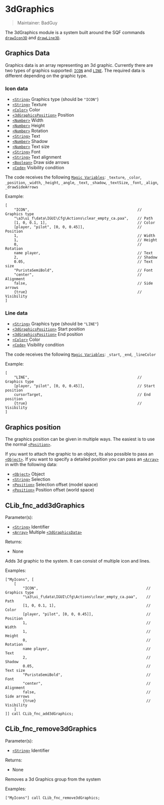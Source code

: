 # 3dGraphics

> Maintainer: BadGuy

The 3dGraphics module is a system built around the SQF commands [`drawIcon3D`] and [`drawLine3D`].


## Graphics Data

Graphics data is an array representing an 3d graphic. Currently there are two types of graphics supported: [`ICON`] and [`LINE`].
The required data is different depending on the graphic type.

### Icon data

* [`<String>`] Graphics type (should be `"ICON"`)
* [`<String>`] Texture
* [`<Color>`] Color
* [`<3dGraphicsPosition>`] Position
* [`<Number>`] Width
* [`<Number>`] Height
* [`<Number>`] Rotation
* [`<String>`] Text
* [`<Number>`] Shadow
* [`<Number>`] Text size
* [`<String>`] Font
* [`<String>`] Text alignment
* [`<Boolean>`] Draw side arrows
* [`<Code>`] Visibility condition

The code receives the following [`Magic Variables`]:
`_texture`, `_color`, `_position`, `_width`, `_height`, `_angle`, `_text`, `_shadow`, `_textSize`, `_font`, `_align`, `_drawSideArrows`

Example:
```sqf
[
    "ICON",                                                 // Graphics type
    "\a3\ui_f\data\IGUI\Cfg\Actions\clear_empty_ca.paa",    // Path
    [1, 0, 0.1, 1],                                         // Color
    [player, "pilot", [0, 0, 0.45]],                        // Position
    1,                                                      // Width
    1,                                                      // Height
    0,                                                      // Rotation
    name player,                                            // Text
    2,                                                      // Shadow
    0.05,                                                   // Text size
    "PuristaSemiBold",                                      // Font
    "center",                                               // Alignment
    false,                                                  // Side arrows
    {true}                                                  // Visibility
]
```

### Line data

* [`<String>`] Graphics type (should be `"LINE"`)
* [`<3dGraphicsPosition>`] Start position
* [`<3dGraphicsPosition>`] End position
* [`<Color>`] Color
* [`<Code>`] Visibility condition

The code receives the following [`Magic Variables`]:
`_start`, `_end`, `_lineColor`

Example:
```sqf
[
    "LINE",                                                 // Graphics type
    [player, "pilot", [0, 0, 0.45]],                        // Start position
    cursorTarget,                                           // End position
    {true}                                                  // Visibility
]
```

## Graphics position

The graphics position can be given in multiple ways. The easiest is to use the normal [`<Position>`].

If you want to attach the graphic to an object, its also possible to pass an [`<Object>`]. If you want to specify a detailed position you can pass an [`<Array>`] in with the following data:
* [`<Object>`] Object
* [`<String>`] Selection
* [`<Position>`] Selection offset (model space)
* [`<Position>`] Position offset (world space)

## CLib_fnc_add3dGraphics

Parameter(s):
* [`<String>`] Identifier
* [`<Array>`] Multiple [`<3dGraphicsData>`]

Returns:
* None

Adds 3d graphic to the system. It can consist of multiple icon and lines.

Examples:
```sqf
["MyIcons", [
    [
        "ICON",                                                 // Graphics type
        "\a3\ui_f\data\IGUI\Cfg\Actions\clear_empty_ca.paa",    // Path
        [1, 0, 0.1, 1],                                         // Color
        [player, "pilot", [0, 0, 0.45]],                        // Position
        1,                                                      // Width
        1,                                                      // Height
        0,                                                      // Rotation
        name player,                                            // Text
        2,                                                      // Shadow
        0.05,                                                   // Text size
        "PuristaSemiBold",                                      // Font
        "center",                                               // Alignment
        false,                                                  // Side arrows
        {true}                                                  // Visibility
    ]
]] call CLib_fnc_add3dGraphics;
```

## CLib_fnc_remove3dGraphics

Parameter(s):
* [`<String>`] Identifier

Returns:
* None

Removes a 3d Graphics group from the system

Examples:
```sqf
["MyIcons"] call CLib_fnc_remove3dGraphics;
```

[`<3dGraphicsData>`]: #graphics_data
[`<3dGraphicsPosition>`]: #graphics_position
[`ICON`]: #icon_data
[`LINE`]: #line_data

[`<Control>`]: https://community.bistudio.com/wiki/Control
[`<Anything>`]: https://community.bistudio.com/wiki/Anything
[`<Config>`]: https://community.bistudio.com/wiki/Config
[`<Object>`]: https://community.bistudio.com/wiki/Object
[`<String>`]: https://community.bistudio.com/wiki/String
[`<Number>`]: https://community.bistudio.com/wiki/Number
[`<Array>`]: https://community.bistudio.com/wiki/Array
[`<Position>`]: https://community.bistudio.com/wiki/Position
[`<Color>`]: https://community.bistudio.com/wiki/Color
[`<Boolean>`]: https://community.bistudio.com/wiki/Boolean
[`<Code>`]: https://community.bistudio.com/wiki/Code
[`<Group>`]: https://community.bistudio.com/wiki/Group
[`<Location>`]: https://community.bistudio.com/wiki/Location

[`drawIcon3D`]: https://community.bistudio.com/wiki/drawIcon3D
[`drawLine3D`]: https://community.bistudio.com/wiki/drawLine3D

[`Magic Variables`]: https://community.bistudio.com/wiki/Magic_Variables
